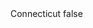 <?xml version="1.0" encoding="UTF-8"?>
<CustomMetadata xmlns="http://soap.sforce.com/2006/04/metadata">
    <label>Connecticut</label>
    <protected>false</protected>
</CustomMetadata>
